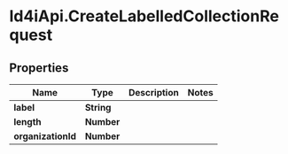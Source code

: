 # Id4iApi.CreateLabelledCollectionRequest

## Properties
Name | Type | Description | Notes
------------ | ------------- | ------------- | -------------
**label** | **String** |  | 
**length** | **Number** |  | 
**organizationId** | **Number** |  | 


